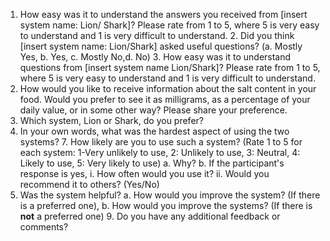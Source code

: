 
  1.	How easy was it to understand the answers you received from [insert system name: Lion/ Shark]? Please rate from 1 to 5, where 5 is very easy to understand and 1 is very difficult to understand.
 	2. Did you think [insert system name: Lion/Shark] asked useful questions? (a.	Mostly Yes, b.	Yes, c.	Mostly No,d.	No)
 	3. How easy was it to understand questions from [insert system name Lion/Shark]? Please rate from 1 to 5, where 5 is very easy to understand and 1 is very difficult to understand.
  4. How would you like to receive information about the salt content in your food. Would you prefer to see it as milligrams, as a percentage of your daily value, or in some other way? Please share your preference.
  5. Which system, Lion or Shark, do you prefer?
  6. In your own words, what was the hardest aspect of using the two systems?
 	7. How likely are you to use such a system? (Rate 1 to 5 for each system: 1-Very unlikely to use, 2: Unlikely to use, 3: Neutral, 4: Likely to use, 5: Very likely to use)
     a.	Why?
     b.	If the participant's response is yes, 
       i.	How often would you use it? 
       ii.	Would you recommend it to others? (Yes/No)
  8. Was the system helpful?
     a.	How would you improve the system? (If there is a preferred one),
     b.	How would you improve the systems? (If there is **not** a preferred one)
 	9. Do you have any additional feedback or comments?

